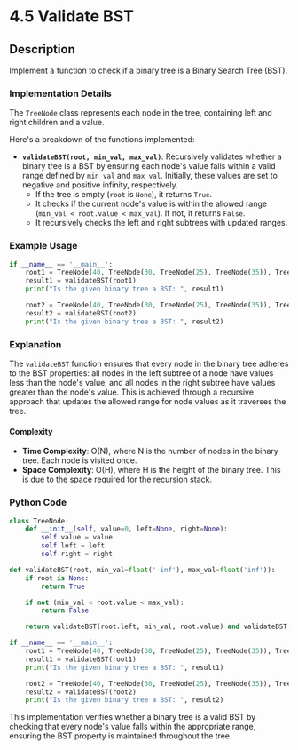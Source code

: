 # 4.5 Validate BST

## Description
Implement a function to check if a binary tree is a Binary Search Tree (BST).

### Implementation Details
The `TreeNode` class represents each node in the tree, containing left and right children and a value.

Here's a breakdown of the functions implemented:

- **`validateBST(root, min_val, max_val)`**: Recursively validates whether a binary tree is a BST by ensuring each node's value falls within a valid range defined by `min_val` and `max_val`. Initially, these values are set to negative and positive infinity, respectively.
  - If the tree is empty (`root` is `None`), it returns `True`.
  - It checks if the current node's value is within the allowed range (`min_val < root.value < max_val`). If not, it returns `False`.
  - It recursively checks the left and right subtrees with updated ranges.

### Example Usage
```python
if __name__ == '__main__':
    root1 = TreeNode(40, TreeNode(30, TreeNode(25), TreeNode(35)), TreeNode(50, TreeNode(45), TreeNode(60)))
    result1 = validateBST(root1)
    print("Is the given binary tree a BST: ", result1)

    root2 = TreeNode(40, TreeNode(30, TreeNode(25), TreeNode(35)), TreeNode(50, TreeNode(45), TreeNode(15)))
    result2 = validateBST(root2)
    print("Is the given binary tree a BST: ", result2)
```

### Explanation
The `validateBST` function ensures that every node in the binary tree adheres to the BST properties: all nodes in the left subtree of a node have values less than the node's value, and all nodes in the right subtree have values greater than the node's value. This is achieved through a recursive approach that updates the allowed range for node values as it traverses the tree.

#### Complexity
- **Time Complexity**: O(N), where N is the number of nodes in the binary tree. Each node is visited once.
- **Space Complexity**: O(H), where H is the height of the binary tree. This is due to the space required for the recursion stack.

### Python Code

```python
class TreeNode:
    def __init__(self, value=0, left=None, right=None):
        self.value = value
        self.left = left
        self.right = right

def validateBST(root, min_val=float('-inf'), max_val=float('inf')):
    if root is None:
        return True

    if not (min_val < root.value < max_val):
        return False

    return validateBST(root.left, min_val, root.value) and validateBST(root.right, root.value, max_val)

if __name__ == '__main__':
    root1 = TreeNode(40, TreeNode(30, TreeNode(25), TreeNode(35)), TreeNode(50, TreeNode(45), TreeNode(60)))
    result1 = validateBST(root1)
    print("Is the given binary tree a BST: ", result1)

    root2 = TreeNode(40, TreeNode(30, TreeNode(25), TreeNode(35)), TreeNode(50, TreeNode(45), TreeNode(15)))
    result2 = validateBST(root2)
    print("Is the given binary tree a BST: ", result2)
```

This implementation verifies whether a binary tree is a valid BST by checking that every node's value falls within the appropriate range, ensuring the BST property is maintained throughout the tree.
